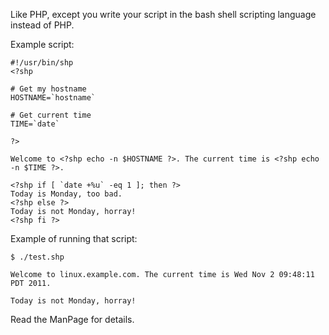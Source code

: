 Like PHP, except you write your script in the bash shell scripting language instead of PHP.

Example script:
```
#!/usr/bin/shp
<?shp

# Get my hostname
HOSTNAME=`hostname`

# Get current time
TIME=`date`

?>

Welcome to <?shp echo -n $HOSTNAME ?>. The current time is <?shp echo -n $TIME ?>.

<?shp if [ `date +%u` -eq 1 ]; then ?>
Today is Monday, too bad.
<?shp else ?>
Today is not Monday, horray!
<?shp fi ?>
```
Example of running that script:
```
$ ./test.shp

Welcome to linux.example.com. The current time is Wed Nov 2 09:48:11 PDT 2011.

Today is not Monday, horray!

```

Read the ManPage for details.
